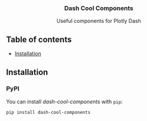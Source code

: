 
<h3 align="center">Dash Cool Components</h3>

<p align="center">
  Useful components for Plotly Dash
</p>


## Table of contents

- [Installation](#installation)

## Installation

### PyPI

You can install _dash-cool-components_ with `pip`:

```sh
pip install dash-cool-components
```
